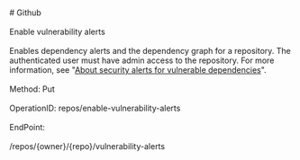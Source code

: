 <br>#     Github</br>
<br>Enable vulnerability alerts</br>
<br>Enables dependency alerts and the dependency graph for a repository. The authenticated user must have admin access to the repository. For more information, see "[About security alerts for vulnerable dependencies](https://help.github.com/en/articles/about-security-alerts-for-vulnerable-dependencies)".</br>
<br>Method: Put</br>
<br>OperationID: repos/enable-vulnerability-alerts</br>
<br>EndPoint:</br>
<br>/repos/{owner}/{repo}/vulnerability-alerts</br>
